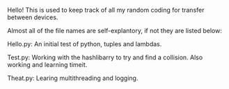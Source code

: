 Hello!
This is used to keep track of all my random coding for transfer between devices.

Almost all of the file names are self-explantory, if not they are listed below:

Hello.py: An initial test of python, tuples and lambdas.

Test.py: Working with the hashlibarry to try and find a collision. Also working and learning timeit.

Theat.py: Learing multithreading and logging.
